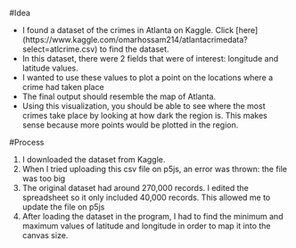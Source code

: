 #Idea
<ul>
  <li>I found a dataset of the crimes in Atlanta on Kaggle. Click [here](https://www.kaggle.com/omarhossam214/atlantacrimedata?select=atlcrime.csv) to find the dataset.</li>
  <li>In this dataset, there were 2 fields that were of interest: longitude and latitude values.</li>
  <li>I wanted to use these values to plot a point on the locations where a crime had taken place </li>
  <li>The final output should resemble the map of Atlanta.</li>
  <li>Using this visualization, you should be able to see where the most crimes take place by looking at how dark the region is. This makes sense because more points would be plotted in the region. </li>
</ul>

#Process
<ol>
  <li>I downloaded the dataset from Kaggle.</li>
  <li>When I tried uploading this csv file on p5js, an error was thrown: the file was too big</li>
  <li>The original dataset had around 270,000 records. I edited the spreadsheet so it only included 40,000 records. This allowed me to update the file on p5js </li>
  <li>After loading the dataset in the program, I had to find the minimum and maximum values of latitude and longitude in order to map it into the canvas size. 
  
  
  </li>
  
  

</ol>
    

